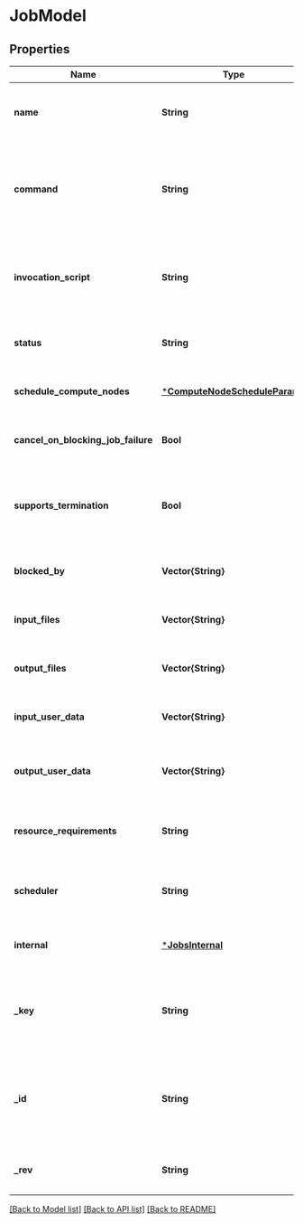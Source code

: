 # JobModel


## Properties
Name | Type | Description | Notes
------------ | ------------- | ------------- | -------------
**name** | **String** | Name of the job; no requirements on uniqueness | [optional] [default to nothing]
**command** | **String** | CLI command to execute. Will not be executed in a shell and so must not include shell characters. | [default to nothing]
**invocation_script** | **String** | Wrapper script for command in case the environment needs customization. | [optional] [default to nothing]
**status** | **String** | Status of job; managed by torc. | [optional] [default to nothing]
**schedule_compute_nodes** | [***ComputeNodeScheduleParams**](ComputeNodeScheduleParams.md) |  | [optional] [default to nothing]
**cancel_on_blocking_job_failure** | **Bool** | Cancel this job if any of its blocking jobs fails. | [optional] [default to true]
**supports_termination** | **Bool** | Informs torc that the job can be terminated gracefully before a wall-time timeout. | [optional] [default to false]
**blocked_by** | **Vector{String}** | Database IDs of jobs that block this job | [optional] [default to nothing]
**input_files** | **Vector{String}** | Database IDs of files that this job needs | [optional] [default to nothing]
**output_files** | **Vector{String}** | Database IDs of files that this job produces | [optional] [default to nothing]
**input_user_data** | **Vector{String}** | Database IDs of user-data objects that this job needs | [optional] [default to nothing]
**output_user_data** | **Vector{String}** | Database IDs of user-data objects that this job produces | [optional] [default to nothing]
**resource_requirements** | **String** | Optional database ID of resources required by this job | [optional] [default to nothing]
**scheduler** | **String** | Optional database ID of scheduler needed by this job | [optional] [default to nothing]
**internal** | [***JobsInternal**](JobsInternal.md) |  | [optional] [default to nothing]
**_key** | **String** | Unique database identifier for the job. Does not include collection name. | [optional] [default to nothing]
**_id** | **String** | Unique database identifier for the job. Includes collection name and _key. | [optional] [default to nothing]
**_rev** | **String** | Database revision of the job | [optional] [default to nothing]


[[Back to Model list]](../README.md#models) [[Back to API list]](../README.md#api-endpoints) [[Back to README]](../README.md)


